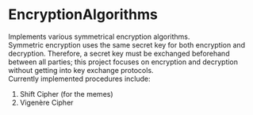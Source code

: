 # EncryptionAlgorithms
Implements various symmetrical encryption algorithms.  
Symmetric encryption uses the same secret key for both encryption and decryption. 
Therefore, a secret key must be exchanged beforehand between all parties; this project 
focuses on encryption and decryption without getting into key exchange protocols.  
Currently implemented procedures include:  
1. Shift Cipher (for the memes)
2. Vigenère Cipher
